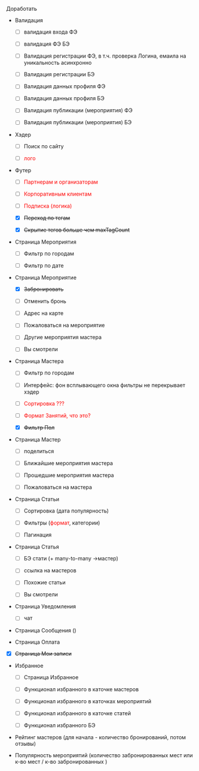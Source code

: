 Доработать

* Валидация
  * [ ] валидация входа ФЭ
  * [ ] валидация ФЭ БЭ
  * [ ] Валидация регистрации ФЭ, в т.ч. проверка Логина, емаила на уникальность асинхронно
  * [ ] Валидация регистрации БЭ
  * [ ] Валидация данных профиля ФЭ
  * [ ] Валидация данных профиля БЭ
  * [ ] Валидация публикации (мероприятия) ФЭ
  * [ ] Валидация публикации (мероприятия) БЭ
 

* Хэдер
  * [ ] Поиск по сайту
  * [ ] <span style="color:red">лого</span>


* Футер
  * [ ] <span style="color:red">Партнерам и организаторам</span>
  * [ ]	<span style="color:red">Корпоративным клиентам</span>
  * [ ]	<span style="color:red">Подписка (логика)</span>
  * [x]	~~Переход по тегам~~
  * [x]	~~Скрытие тегов больше чем maxTagCount~~


* Страница Мероприятия
  * [ ]	Фильтр по городам
  * [ ] Фильтр по дате


* Страница Мероприятие
  *	[x] ~~Забронировать~~
  * [ ]	Отменить бронь
  * [ ]	Адрес на карте
  * [ ]	Пожаловаться на мероприятие
  * [ ]	Другие мероприятия мастера
  * [ ]	Вы смотрели


* Страница Мастера
  * [ ] Фильтр по городам
  * [ ] Интерфейс: фон всплывающего окна фильтры не перекрывает хэдер
  * [ ] <span style="color:red">Сортировка ???</span>
  * [ ] <span style="color:red">Формат Занятий, что это?</span>
  * [x] ~~Фильтр Пол~~

    
* Страница Мастер
  * [ ]	поделиться
  * [ ]	Ближайшие мероприятия мастера
  * [ ]	Прошедшие мероприятия мастера
  * [ ]	Пожаловаться на мастера


* Страница Статьи
  * [ ]	Сортировка (дата популярность)
  * [ ]	Фильтры (<span style="color:red">формат</span>, категории)
  * [ ]	Пагинация


* Страница Статья
  * [ ]	БЭ стати (+ many-to-many ->мастер)
  * [ ]	ссылка на мастеров
  * [ ]	Похожие статьи
  * [ ]	Вы смотрели


* Страница Уведомления
  * [ ] чат


* Страница Сообщения ()


* Страница Оплата


* [x] ~~Страница Мои записи~~


* Избранное
  * [ ]	Страница Избранное
  * [ ]	Функционал избранного в каточке мастеров
  * [ ]	Функционал избранного в каточках мероприятий
  * [ ]	Функционал избранного в каточке статей
  * [ ]	Функционал избранного БЭ


* Рейтинг мастеров (для начала - количество бронирований, потом отзывы)
 

* Популярность мероприятий (количество забронированных мест или к-во мест / к-во забронированных )
